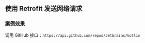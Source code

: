 ## 使用 Retrofit 发送网络请求

### [案例效果](../../../../src/main/kotlin/cn/kk/mooc/chapter4/section5/Main.kt)

调用 GitHub 接口：``https://api.github.com/repos/Jetbrains/kotlin``